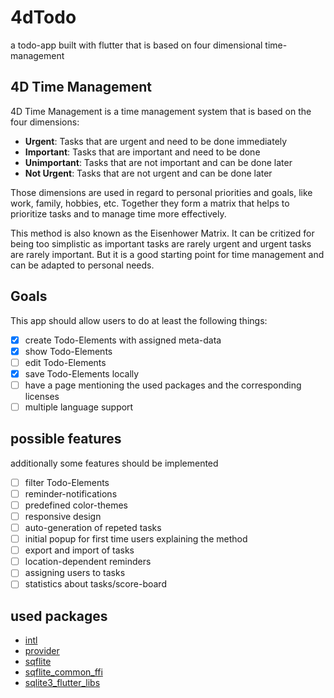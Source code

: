# 4dTodo
a todo-app built with flutter that is based on four dimensional time-management

## 4D Time Management
4D Time Management is a time management system that is based on the four dimensions:
- **Urgent**: Tasks that are urgent and need to be done immediately
- **Important**: Tasks that are important and need to be done
- **Unimportant**: Tasks that are not important and can be done later
- **Not Urgent**: Tasks that are not urgent and can be done later

Those dimensions are used in regard to personal priorities and goals, like work, family, hobbies, etc.
Together they form a matrix that helps to prioritize tasks and to manage time more effectively.

This method is also known as the Eisenhower Matrix. It can be critized for being too simplistic as important tasks are rarely urgent and urgent tasks are rarely important. But it is a good starting point for time management and can be adapted to personal needs.

## Goals
This app should allow users to do at least the following things:
- [x] create Todo-Elements with assigned meta-data
- [x] show Todo-Elements
- [ ] edit Todo-Elements
- [x] save Todo-Elements locally
- [ ] have a page mentioning the used packages and the corresponding licenses
- [ ] multiple language support

## possible features
additionally some features should be implemented
- [ ] filter Todo-Elements
- [ ] reminder-notifications
- [ ] predefined color-themes
- [ ] responsive design
- [ ] auto-generation of repeted tasks
- [ ] initial popup for first time users explaining the method
- [ ] export and import of tasks
- [ ] location-dependent reminders
- [ ] assigning users to tasks
- [ ] statistics about tasks/score-board

## used packages
- [intl](https://pub.dev/packages/intl)
- [provider](https://pub.dev/packages/provider)
- [sqflite](https://pub.dev/packages/sqflite)
- [sqflite_common_ffi](https://pub.dev/packages/sqflite_common_ffi)
- [sqlite3_flutter_libs](https://pub.dev/packages/sqlite3_flutter_libs)